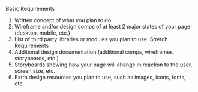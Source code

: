 
Basic Requirements
1.	Written concept of what you plan to do.
2.	Wireframe and/or design comps of at least 2 major states of your page (desktop, mobile, etc.)
3.	List of third party libraries or modules you plan to use.
Stretch Requirements
1.	Additional design documentation (additional comps, wireframes, storyboards, etc.)
2.	Storyboards showing how your page will change in reaction to the user, screen size, etc.
3.	Extra design resources you plan to use, such as images, icons, fonts, etc.
